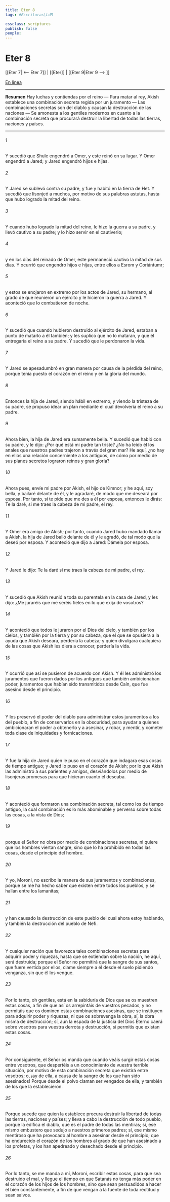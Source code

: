 ```yaml
---
title: Eter 8
tags: #Escrituras\LdM

cssclass: scriptures
publish: false
people:
---
```


# Eter 8
[[Eter 7| <-- Eter 7]] | [[Eter]] | [[Eter 9|Eter 9 --> ]]

[En línea](https://churchofjesuschrist.org/study/scriptures/bofm/ether/8?lang=spa)

---
__Resumen__
Hay luchas y contiendas por el reino — Para matar al rey, Akish establece una combinación secreta regida por un juramento — Las combinaciones secretas son del diablo y causan la destrucción de las naciones — Se amonesta a los gentiles modernos en cuanto a la combinación secreta que procurará destruir la libertad de todas las tierras, naciones y países.

---
###### 1 
Y sucedió que Shule engendró a Omer, y este reinó en su lugar. Y Omer engendró a Jared; y Jared engendró hijos e hijas.

###### 2 
Y Jared se sublevó contra su padre, y fue y habitó en la tierra de Het. Y sucedió que lisonjeó a muchos, por motivo de sus palabras astutas, hasta que hubo logrado la mitad del reino.

###### 3 
Y cuando hubo logrado la mitad del reino, le hizo la guerra a su padre, y llevó cautivo a su padre; y lo hizo servir en el cautiverio;

###### 4 
y en los días del reinado de Omer, este permaneció cautivo la mitad de sus días. Y ocurrió que engendró hijos e hijas, entre ellos a Esrom y Coriántumr;

###### 5 
y estos se enojaron en extremo por los actos de Jared, su hermano, al grado de que reunieron un ejército y le hicieron la guerra a Jared. Y aconteció que lo combatieron de noche.

###### 6 
Y sucedió que cuando hubieron destruido al ejército de Jared, estaban a punto de matarlo a él también; y les suplicó que no lo mataran, y que él entregaría el reino a su padre. Y sucedió que le perdonaron la vida.

###### 7 
Y Jared se apesadumbró en gran manera por causa de la pérdida del reino, porque tenía puesto el corazón en el reino y en la gloria del mundo.

###### 8 
Entonces la hija de Jared, siendo hábil en extremo, y viendo la tristeza de su padre, se propuso idear un plan mediante el cual devolvería el reino a su padre.

###### 9 
Ahora bien, la hija de Jared era sumamente bella. Y sucedió que habló con su padre, y le dijo: ¿Por qué está mi padre tan triste? ¿No ha leído él los anales que nuestros padres trajeron a través del gran mar? He aquí, ¿no hay en ellos una relación concerniente a los antiguos, de cómo por medio de sus planes secretos lograron reinos y gran gloria?

###### 10 
Ahora pues, envíe mi padre por Akish, el hijo de Kimnor; y he aquí, soy bella, y bailaré delante de él, y le agradaré, de modo que me deseará por esposa. Por tanto, si te pide que me des a él por esposa, entonces le dirás: Te la daré, si me traes la cabeza de mi padre, el rey.

###### 11 
Y Omer era amigo de Akish; por tanto, cuando Jared hubo mandado llamar a Akish, la hija de Jared bailó delante de él y le agradó, de tal modo que la deseó por esposa. Y aconteció que dijo a Jared: Dámela por esposa.

###### 12 
Y Jared le dijo: Te la daré si me traes la cabeza de mi padre, el rey.

###### 13 
Y sucedió que Akish reunió a toda su parentela en la casa de Jared, y les dijo: ¿Me juraréis que me seréis fieles en lo que exija de vosotros?

###### 14 
Y aconteció que todos le juraron por el Dios del cielo, y también por los cielos, y también por la tierra y por su cabeza, que el que se opusiera a la ayuda que Akish deseara, perdería la cabeza; y quien divulgara cualquiera de las cosas que Akish les diera a conocer, perdería la vida.

###### 15 
Y ocurrió que así se pusieron de acuerdo con Akish. Y él les administró los juramentos que fueron dados por los antiguos que también ambicionaban poder, juramentos que habían sido transmitidos desde Caín, que fue asesino desde el principio.

###### 16 
Y los preservó el poder del diablo para administrar estos juramentos a los del pueblo, a fin de conservarlos en la obscuridad, para ayudar a quienes ambicionaran el poder a obtenerlo y a asesinar, y robar, y mentir, y cometer toda clase de iniquidades y fornicaciones.

###### 17 
Y fue la hija de Jared quien le puso en el corazón que indagara esas cosas de tiempo antiguo; y Jared lo puso en el corazón de Akish; por lo que Akish las administró a sus parientes y amigos, desviándolos por medio de lisonjeras promesas para que hicieran cuanto él deseaba.

###### 18 
Y aconteció que formaron una combinación secreta, tal como los de tiempo antiguo, la cual combinación es lo más abominable y perverso sobre todas las cosas, a la vista de Dios;

###### 19 
porque el Señor no obra por medio de combinaciones secretas, ni quiere que los hombres viertan sangre, sino que lo ha prohibido en todas las cosas, desde el principio del hombre.

###### 20 
Y yo, Moroni, no escribo la manera de sus juramentos y combinaciones, porque se me ha hecho saber que existen entre todos los pueblos, y se hallan entre los lamanitas;

###### 21 
y han causado la destrucción de este pueblo del cual ahora estoy hablando, y también la destrucción del pueblo de Nefi.

###### 22 
Y cualquier nación que favorezca tales combinaciones secretas para adquirir poder y riquezas, hasta que se extiendan sobre la nación, he aquí, será destruida; porque el Señor no permitirá que la sangre de sus santos, que fuere vertida por ellos, clame siempre a él desde el suelo pidiendo venganza, sin que él los vengue.

###### 23 
Por lo tanto, oh gentiles, está en la sabiduría de Dios que se os muestren estas cosas, a fin de que así os arrepintáis de vuestros pecados, y no permitáis que os dominen estas combinaciones asesinas, que se instituyen para adquirir poder y riquezas, ni que os sobrevenga la obra, sí, la obra misma de destrucción; sí, aun la espada de la justicia del Dios Eterno caerá sobre vosotros para vuestra derrota y destrucción, si permitís que existan estas cosas.

###### 24 
Por consiguiente, el Señor os manda que cuando veáis surgir estas cosas entre vosotros, que despertéis a un conocimiento de vuestra terrible situación, por motivo de esta combinación secreta que existirá entre vosotros; o, ¡ay de ella, a causa de la sangre de los que han sido asesinados! Porque desde el polvo claman ser vengados de ella, y también de los que la establecieron.

###### 25 
Porque sucede que quien la establece procura destruir la libertad de todas las tierras, naciones y países; y lleva a cabo la destrucción de todo pueblo, porque la edifica el diablo, que es el padre de todas las mentiras; sí, ese mismo embustero que sedujo a nuestros primeros padres; sí, ese mismo mentiroso que ha provocado al hombre a asesinar desde el principio; que ha endurecido el corazón de los hombres al grado de que han asesinado a los profetas, y los han apedreado y desechado desde el principio.

###### 26 
Por lo tanto, se me manda a mí, Moroni, escribir estas cosas, para que sea destruido el mal, y llegue el tiempo en que Satanás no tenga más poder en el corazón de los hijos de los hombres, sino que sean persuadidos a hacer el bien constantemente, a fin de que vengan a la fuente de toda rectitud y sean salvos.

